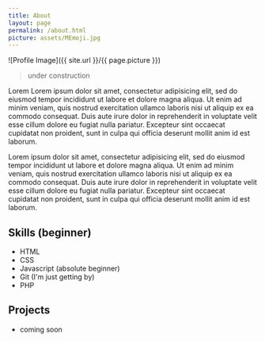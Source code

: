 ```yaml
---
title: About
layout: page
permalink: /about.html
picture: assets/MEmoji.jpg
---
```

![Profile Image]({{ site.url }}/{{ page.picture }})

> under construction 

<p>Lorem Lorem ipsum dolor sit amet, consectetur adipisicing elit, sed do eiusmod
tempor incididunt ut labore et dolore magna aliqua. Ut enim ad minim veniam,
quis nostrud exercitation ullamco laboris nisi ut aliquip ex ea commodo
consequat. Duis aute irure dolor in reprehenderit in voluptate velit esse
cillum dolore eu fugiat nulla pariatur. Excepteur sint occaecat cupidatat non
proident, sunt in culpa qui officia deserunt mollit anim id est laborum.</p>

<p>Lorem ipsum dolor sit amet, consectetur adipisicing elit, sed do eiusmod
tempor incididunt ut labore et dolore magna aliqua. Ut enim ad minim veniam,
quis nostrud exercitation ullamco laboris nisi ut aliquip ex ea commodo
consequat. Duis aute irure dolor in reprehenderit in voluptate velit esse
cillum dolore eu fugiat nulla pariatur. Excepteur sint occaecat cupidatat non
proident, sunt in culpa qui officia deserunt mollit anim id est laborum.</p>

<h2>Skills (beginner)</h2>

<ul class="skill-list">
	<li>HTML</li>
	<li>CSS</li>
	<li>Javascript (absolute beginner)</li>
	<li>Git (I'm just getting by)</li>
	<li>PHP</li>
</ul>

<h2>Projects</h2>

<ul>
	<li>coming soon</li>
</ul>
